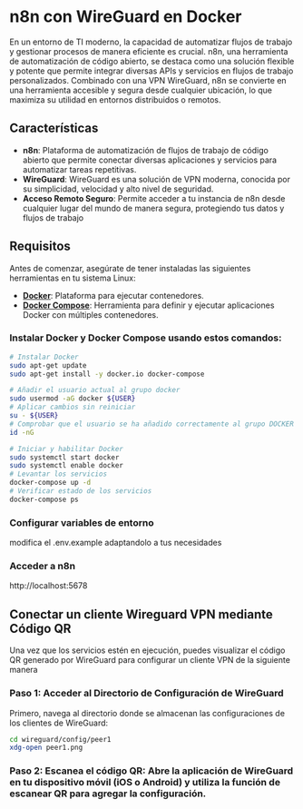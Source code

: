 # n8n con WireGuard en Docker

En un entorno de TI moderno, la capacidad de automatizar flujos de trabajo y gestionar procesos de manera eficiente es crucial. n8n, una herramienta de automatización de código abierto, se destaca como una solución flexible y potente que permite integrar diversas APIs y servicios en flujos de trabajo personalizados. Combinado con una VPN WireGuard, n8n se convierte en una herramienta accesible y segura desde cualquier ubicación, lo que maximiza su utilidad en entornos distribuidos o remotos.

## Características

- **n8n**: Plataforma de automatización de flujos de trabajo de código abierto que permite conectar diversas aplicaciones y servicios para automatizar tareas repetitivas.
- **WireGuard**: WireGuard es una solución de VPN moderna, conocida por su simplicidad, velocidad y alto nivel de seguridad.
- **Acceso Remoto Seguro**: Permite acceder a tu instancia de n8n desde cualquier lugar del mundo de manera segura, protegiendo tus datos y flujos de trabajo

## Requisitos

Antes de comenzar, asegúrate de tener instaladas las siguientes herramientas en tu sistema Linux:

- **[Docker](https://docs.docker.com/engine/install/)**: Plataforma para ejecutar contenedores.
- **[Docker Compose](https://docs.docker.com/compose/install/)**: Herramienta para definir y ejecutar aplicaciones Docker con múltiples contenedores.

### Instalar Docker y Docker Compose usando estos comandos:

```bash
# Instalar Docker
sudo apt-get update
sudo apt-get install -y docker.io docker-compose 
```
```bash
# Añadir el usuario actual al grupo docker
sudo usermod -aG docker ${USER}
# Aplicar cambios sin reiniciar
su - ${USER}
# Comprobar que el usuario se ha añadido correctamente al grupo DOCKER
id -nG
```
```bash
# Iniciar y habilitar Docker
sudo systemctl start docker
sudo systemctl enable docker
# Levantar los servicios
docker-compose up -d
# Verificar estado de los servicios
docker-compose ps
```
### Configurar variables de entorno 
modifica el .env.example adaptandolo a tus necesidades

### Acceder a n8n
http://localhost:5678

## Conectar un cliente Wireguard VPN mediante Código QR
Una vez que los servicios estén en ejecución, puedes visualizar el código QR generado por WireGuard para configurar un cliente VPN de la siguiente manera

### Paso 1: Acceder al Directorio de Configuración de WireGuard
Primero, navega al directorio donde se almacenan las configuraciones de los clientes de WireGuard:

```bash
cd wireguard/config/peer1
xdg-open peer1.png
```
### Paso 2: Escanea el código QR: Abre la aplicación de WireGuard en tu dispositivo móvil (iOS o Android) y utiliza la función de escanear QR para agregar la configuración.





